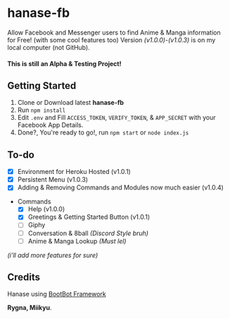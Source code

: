 # hanase-fb
Allow Facebook and Messenger users to find Anime &amp; Manga information for Free! (with some cool features too)
Version *(v1.0.0)*-*(v1.0.3)* is on my local computer (not GitHub).

#### This is still an Alpha &amp; Testing Project!

## Getting Started
1. Clone or Download latest **hanase-fb**
2. Run `npm install`
4. Edit `.env` and Fill `ACCESS_TOKEN`, `VERIFY_TOKEN`, &amp; `APP_SECRET` with your Facebook App Details.
5. Done?, You're ready to go!, run `npm start` or `node index.js`

## To-do
- [x] Environment for Heroku Hosted (v1.0.1)
- [x] Persistent Menu (v1.0.3)
- [x] Adding & Removing Commands and Modules now much easier (v1.0.4)
- Commands
    - [x] Help (v1.0.0)
    - [x] Greetings & Getting Started Button (v1.0.1)
    - [ ] Giphy
    - [ ] Conversation & 8ball *(Discord Style bruh)*
    - [ ] Anime & Manga Lookup *(Must lel)*

*(i'll add more features for sure)*

## Credits
Hanase using [BootBot Framework](https://github.com/Charca/bootbot)

**Rygna, Miikyu**.

